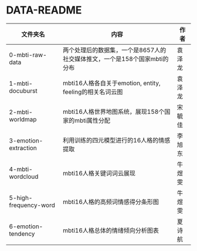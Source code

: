 #  DATA-README

| 文件夹名              | 内容                                                         | 作者   |
| --------------------- | ------------------------------------------------------------ | ------ |
| 0-mbti-raw-data       | 两个处理后的数据集，一个是8657人的社交媒体推文，一个是158个国家mbti的分布 | 袁泽龙 |
| 1-mbti-docuburst      | mbti16人格各自关于emotion, entity, feeling的相关名词云图     | 袁泽龙 |
| 2-mbti-worldmap       | mbti16人格世界地图系统，展现158个国家的mbti属性分配          | 宋毓佳 |
| 3-emotion-extraction  | 利用训练的四元模型进行的16人格的情感提取                     | 李旭东 |
| 4-mbti-wordcloud      | mbti16人格关键词词云展现                                     | 牛煜雯 |
| 5-high-frequency-word | mbti16人格的高频词情感得分条形图                             | 牛煜雯 |
| 6-emotion-tendency    | mbti16人格总体的情绪倾向分析图表                             | 夏诗航 |

